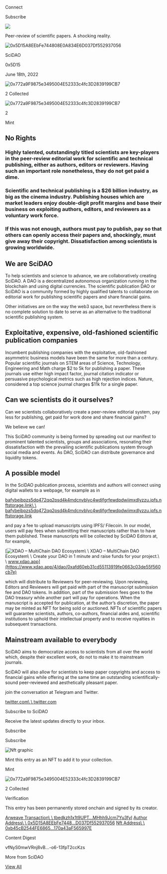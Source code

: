 Connect

Subscribe

![](https://images.mirror-media.xyz/publication-images/ISB0v9ELR8-Peidaq3i_r.png?height=2592&width=5183)

Peer-review of scientific papers. A shocking reality.

![0x5D15A8EEbFe744808E0A834E6D037Df552937056](https://images.mirror-media.xyz/publication-images/4cvzuSoFssHDb2AxrtfUF.png?height=500&width=500)

SciDAO

0x5D15

June 18th, 2022

![0x772a9F9875e3495004E52333c4fc3D2839199CB7](https://images.mirror-media.xyz/publication-images/Z07K4-LkMU1aTYih95Y04.png?height=638&width=600)

2 Collected

![0x772a9F9875e3495004E52333c4fc3D2839199CB7](https://images.mirror-media.xyz/publication-images/Z07K4-LkMU1aTYih95Y04.png?height=638&width=600)

2

Mint

## No Rights

### Highly talented, outstandingly titled scientists are key-players in the peer-review editorial work for scientific and technical publishing, either as authors, editors or reviewers. Having such an important role nonetheless, they do not get paid a dime.

### Scientific and technical publishing is a $26 billion industry, as big as the cinema industry. Publishing houses which are market leaders enjoy double-digit profit margins and base their business on exploiting authors, editors, and reviewers as a voluntary work force.

### If this was not enough, authors must pay to publish, pay so that others can openly access their papers and, shockingly, must give away their copyright. Dissatisfaction among scientists is growing worldwide.

## We are SciDAO

To help scientists and science to advance, we are collaboratively creating SciDAO. A DAO is a decentralized autonomous organization running in the blockchain and using digital currencies. The scientific publication DAO or SciDAO is a community formed by highly qualified talents to collaborate on editorial work for publishing scientific papers and share financial gains.

Other initiatives are on the way the web3 space, but nevertheless there is no complete solution to date to serve as an alternative to the traditional scientific publishing system.

## Exploitative, expensive, old-fashioned scientific publication companies

Incumbent publishing companies with the exploitative, old-fashioned asymmetric business models have been the same for more than a century. Popular scientific journals on STEM areas of Science, Technology, Engineering and Math charge $2 to 5k for publishing a paper. These journals use either high impact factor, journal citation indicator or persuasive psychological metrics such as high rejection indices. Nature, considered a top science journal charges $11k for a single paper.

## Can we scientists do it ourselves?

Can we scientists collaboratively create a peer-review editorial system, pay less for publishing, get paid for work done and share financial gains?

We believe we can!

This SciDAO community is being formed by spreading out our manifest to prominent talented scientists, groups and associations, resonating their dissatisfaction with the prevailing scientific publications system through social media and events. As DAO, SciDAO can distribute governance and liquidity tokens.

## A possible model

In the SciDAO publication process, scientists and authors will connect using digital wallets to a webpage, for example as in

[bafybeibpzs5dq472qq2psd4k4mdcnvblyc4wdjfgrfewdpdwiimxdlyzzu.ipfs.nftstorage.link\\
\\
bafybeibpzs5dq472qq2psd4k4mdcnvblyc4wdjfgrfewdpdwiimxdlyzzu.ipfs.nftstorage.link](https://bafybeibpzs5dq472qq2psd4k4mdcnvblyc4wdjfgrfewdpdwiimxdlyzzu.ipfs.nftstorage.link/)

and pay a fee to upload manuscripts using IPFS/ Filecoin. In our model, users will pay fees when submitting their manuscripts rather than to have them published. These manuscripts will be collected by SciDAO Editors at, for example,

[![XDAO – MultiChain DAO Ecosystem](https://www.xdao.app/image.png)\\
\\
XDAO – MultiChain DAO Ecosystem\\
\\
Create your DAO in 1 minute and raise funds for your project.\\
\\
www.xdao.app](https://www.xdao.app/4/dao/0xafd60eb31cd55113919fe0663c03de55f560cb7e)

which will distribute to Reviewers for peer-reviewing. Upon reviewing, Editors and Reviewers will get paid with part of the manuscript submission fee and DAO tokens. In addition, part of the submission fees goes to the DAO treasury while another part will pay for operations. When the manuscript is accepted for publication, at the author’s discretion, the paper may be minted as NFT for being sold or auctioned. NFTs of scientific papers will guarantee scientists, authors, co-authors, financial aides and, scientific institutions to uphold their intellectual property and to receive royalties in subsequent transactions.

## Mainstream available to everybody

SciDAO aims to democratize access to scientists from all over the world which, despite their excellent work, do not to make it to mainstream journals.

SciDAO will also allow for scientists to keep paper copyrights and access to financial gains while offering at the same time an outstanding scientifically-sound peer-reviewed and aesthetically pleasant paper.

join the conversation at Telegram and Twitter.

[twitter.com\\
\\
twitter.com](https://twitter.com/sci_dao)

Subscribe to SciDAO

Receive the latest updates directly to your inbox.

Subscribe

Subscribe

![Nft graphic](https://images.mirror-media.xyz/publication-images/sXPya04CgzSyudp6Dm20C?height=2048&width=2048)

Mint this entry as an NFT to add it to your collection.

Mint

![0x772a9F9875e3495004E52333c4fc3D2839199CB7](https://images.mirror-media.xyz/publication-images/Z07K4-LkMU1aTYih95Y04.png?height=638&width=600)

2 Collected

Verification

This entry has been permanently stored onchain and signed by its creator.

[Arweave Transaction\\
\\
tbedkzh1x1t9UPT…MHhh9Jcm7Yu3fyI](https://viewblock.io/arweave/tx/tbedkzh1x1t9UPTFw94myt9HWSDZMHhh9Jcm7Yu3fyI) [Author Address\\
\\
0x5D15A8EEbFe7448…D037Df552937056](https://etherscan.io/address/0x5D15A8EEbFe744808E0A834E6D037Df552937056) [Nft Address\\
\\
0xb45cB2544FE6865…170a43aF565997E](https://opensea.io/assets/optimism/0xb45cB2544FE6865E3502D6Fd4170a43aF565997E)

Content Digest

vfNyS0mwVRnj8vB…-o6-13fpT2ccKzs

More from SciDAO

[View All](https://mirror.xyz/0x5D15A8EEbFe744808E0A834E6D037Df552937056)

